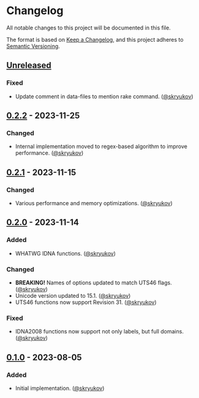 # Changelog

All notable changes to this project will be documented in this file.

The format is based on [Keep a Changelog],
and this project adheres to [Semantic Versioning].

## [Unreleased]

### Fixed

- Update comment in data-files to mention rake command. ([@skryukov])

## [0.2.2] - 2023-11-25

### Changed

- Internal implementation moved to regex-based algorithm to improve performance. ([@skryukov])

## [0.2.1] - 2023-11-15

### Changed

- Various performance and memory optimizations. ([@skryukov])

## [0.2.0] - 2023-11-14

### Added

- WHATWG IDNA functions. ([@skryukov])

### Changed

- **BREAKING!** Names of options updated to match UTS46 flags. ([@skryukov])
- Unicode version updated to 15.1. ([@skryukov])
- UTS46 functions now support Revision 31. ([@skryukov])

### Fixed

- IDNA2008 functions now support not only labels, but full domains. ([@skryukov])

## [0.1.0] - 2023-08-05

### Added

- Initial implementation. ([@skryukov])

[@skryukov]: https://github.com/skryukov

[Unreleased]: https://github.com/skryukov/uri-idna/compare/v0.2.2...HEAD
[0.2.2]: https://github.com/skryukov/uri-idna/compare/v0.2.1...v0.2.2
[0.2.1]: https://github.com/skryukov/uri-idna/compare/v0.2.0...v0.2.1
[0.2.0]: https://github.com/skryukov/uri-idna/compare/v0.1.0...v0.2.0
[0.1.0]: https://github.com/skryukov/uri-idna/commits/v0.1.0

[Keep a Changelog]: https://keepachangelog.com/en/1.0.0/
[Semantic Versioning]: https://semver.org/spec/v2.0.0.html
